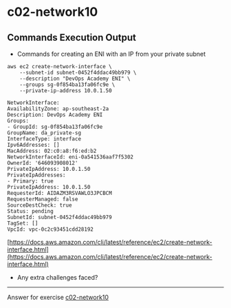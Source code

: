 ﻿# c02-network10

## Commands Execution Output

- Commands for creating an ENI with an IP from your private subnet

```
aws ec2 create-network-interface \
    --subnet-id subnet-0452f4ddac49bb979 \
    --description "DevOps Academy ENI" \
    --groups sg-0f854ba13fa06fc9e \
    --private-ip-address 10.0.1.50

NetworkInterface:  
AvailabilityZone: ap-southeast-2a  
Description: DevOps Academy ENI  
Groups:  
- GroupId: sg-0f854ba13fa06fc9e  
GroupName: da_private-sg  
InterfaceType: interface  
Ipv6Addresses: []  
MacAddress: 02:c0:a8:f6:ed:b2  
NetworkInterfaceId: eni-0a541536aaf7f5302  
OwnerId: '646093908012'  
PrivateIpAddress: 10.0.1.50  
PrivateIpAddresses:  
- Primary: true  
PrivateIpAddress: 10.0.1.50  
RequesterId: AIDAZM3RSVAWLO3JPCBCM  
RequesterManaged: false  
SourceDestCheck: true  
Status: pending  
SubnetId: subnet-0452f4ddac49bb979  
TagSet: []  
VpcId: vpc-0c2c93451cdd28192
```
[https://docs.aws.amazon.com/cli/latest/reference/ec2/create-network-interface.html](https://docs.aws.amazon.com/cli/latest/reference/ec2/create-network-interface.html)
- Any extra challenges faced?


<!-- Don't change anything below this point-->
***
Answer for exercise [c02-network10](https://github.com/devopsacademyau/academy/blob/893381c6f0b69434d9e8597d3d4b1c17f9bc1371/classes/02class/exercises/c02-network10/README.md)
